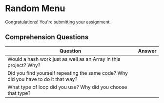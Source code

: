 # Random Menu
Congratulations! You're submitting your assignment.

## Comprehension Questions

|  Question 	|  Answer 	|
|---	|---	|
|  Would a hash work just as well as an Array in this project?  Why?	|   	|
|  Did you find yourself repeating the same code?  Why did you have to do it that way?	|   	|
|  What type of loop did you use?  Why did you choose that type?	|   	|
